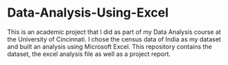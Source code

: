 # Data-Analysis-Using-Excel
This is an academic project that I did as part of my Data Analysis course at the University of Cincinnati. I chose the census data of India as my dataset and built an analysis using Microsoft Excel. This repository contains the dataset, the excel analysis file as well as a project report.
